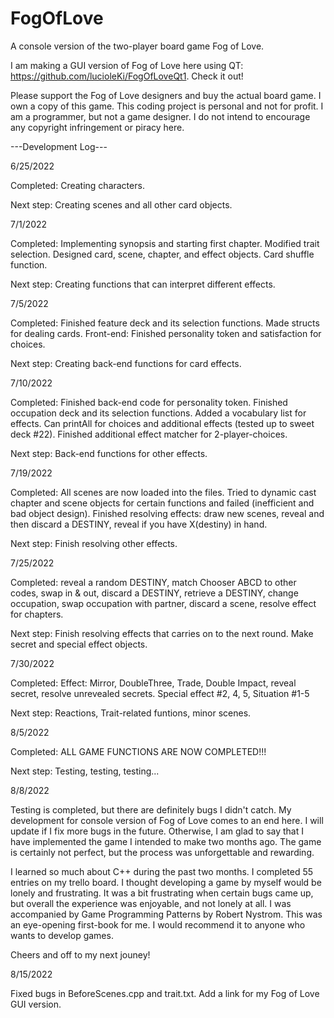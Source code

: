 # FogOfLove

A console version of the two-player board game Fog of Love. 

I am making a GUI version of Fog of Love here using QT: https://github.com/lucioleKi/FogOfLoveQt1. Check it out!

Please support the Fog of Love designers and buy the actual board game. I own a copy of this game. This coding project is personal and not for profit. I am a programmer, but not a game designer. I do not intend to encourage any copyright infringement or piracy here. 


---Development Log---

6/25/2022

Completed: Creating characters.

Next step: Creating scenes and all other card objects.

7/1/2022

Completed: Implementing synopsis and starting first chapter. Modified trait selection. Designed card, scene, chapter, and effect objects. Card shuffle function.

Next step: Creating functions that can interpret different effects. 

7/5/2022

Completed: Finished feature deck and its selection functions. Made structs for dealing cards. Front-end: Finished personality token and satisfaction for choices.

Next step: Creating back-end functions for card effects.

7/10/2022

Completed: Finished back-end code for personality token. Finished occupation deck and its selection functions. Added a vocabulary list for effects. Can printAll for choices and additional effects (tested up to sweet deck #22). Finished additional effect matcher for 2-player-choices.

Next step: Back-end functions for other effects. 

7/19/2022

Completed: All scenes are now loaded into the files. Tried to dynamic cast chapter and scene objects for certain functions and failed (inefficient and bad object design). Finished resolving effects: draw new scenes, reveal and then discard a DESTINY, reveal if you have X(destiny) in hand.

Next step: Finish resolving other effects.

7/25/2022

Completed: reveal a random DESTINY, match Chooser ABCD to other codes, swap in & out, discard a DESTINY, retrieve a DESTINY, change occupation, swap occupation with partner, discard a scene, resolve effect for chapters.

Next step: Finish resolving effects that carries on to the next round. Make secret and special effect objects.

7/30/2022

Completed: Effect: Mirror, DoubleThree, Trade, Double Impact, reveal secret, resolve unrevealed secrets. Special effect #2, 4, 5, Situation #1-5

Next step: Reactions, Trait-related funtions, minor scenes.

8/5/2022

Completed: ALL GAME FUNCTIONS ARE NOW COMPLETED!!!

Next step: Testing, testing, testing...

8/8/2022

Testing is completed, but there are definitely bugs I didn't catch. My development for console version of Fog of Love comes to an end here. I will update if I fix more bugs in the future. Otherwise, I am glad to say that I have implemented the game I intended to make two months ago. The game is certainly not perfect, but the process was unforgettable and rewarding. 

I learned so much about C++ during the past two months. I completed 55 entries on my trello board. I thought developing a game by myself would be lonely and frustrating. It was a bit frustrating when certain bugs came up, but overall the experience was enjoyable, and not lonely at all. I was accompanied by Game Programming Patterns by Robert Nystrom. This was an eye-opening first-book for me. I would recommend it to anyone who wants to develop games.

Cheers and off to my next jouney!

8/15/2022

Fixed bugs in BeforeScenes.cpp and trait.txt. Add a link for my Fog of Love GUI version.
